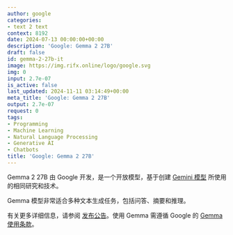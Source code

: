 ```yaml
---
author: google
categories:
- text 2 text
context: 8192
date: 2024-07-13 00:00:00+00:00
description: 'Google: Gemma 2 27B'
draft: false
id: gemma-2-27b-it
image: https://img.rifx.online/logo/google.svg
img: 0
input: 2.7e-07
is_active: false
last_updated: 2024-11-11 03:14:49+00:00
meta_title: 'Google: Gemma 2 27B'
output: 2.7e-07
request: 0
tags:
- Programming
- Machine Learning
- Natural Language Processing
- Generative AI
- Chatbots
title: 'Google: Gemma 2 27B'
---
```
















Gemma 2 27B 由 Google 开发，是一个开放模型，基于创建 [Gemini 模型](/models?q=gemini) 所使用的相同研究和技术。

Gemma 模型非常适合多种文本生成任务，包括问答、摘要和推理。

有关更多详细信息，请参阅 [发布公告](https://blog.google/technology/developers/google-gemma-2/)。使用 Gemma 需遵循 Google 的 [Gemma 使用条款](https://ai.google.dev/gemma/terms)。

